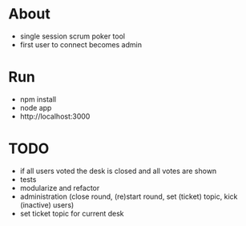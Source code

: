# About
* single session scrum poker tool
* first user to connect becomes admin

# Run
* npm install
* node app
* http://localhost:3000

# TODO
* if all users voted the desk is closed and all votes are shown
* tests
* modularize and refactor
* administration (close round, (re)start round, set (ticket) topic, kick (inactive) users)
* set ticket topic for current desk